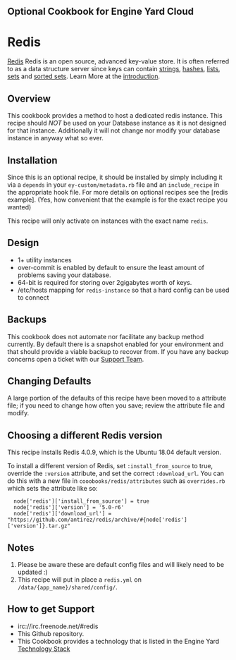 ## Optional Cookbook for Engine Yard Cloud

# Redis

[Redis][1] Redis is an open source, advanced key-value store. It is often referred to as a data structure server since keys can contain [strings][7], [hashes][6], [lists][5], [sets][4] and [sorted sets][3].  Learn More at the [introduction][7].

## Overview

This cookbook provides a method to host a dedicated redis instance.  This recipe should *NOT* be used on your Database instance as it is not designed for that instance.  Additionally it will not change nor modify your database instance in anyway what so ever.

## Installation

Since this is an optional recipe, it should be installed by simply including it via a `depends` in your `ey-custom/metadata.rb` file and an `include_recipe` in the appropriate hook file. For more details on optional recipes see the [redis example]. (Yes, how convenient that the example is for the exact recipe you wanted)

This recipe will only activate on instances with the exact name `redis`.

## Design

* 1+ utility instances
* over-commit is enabled by default to ensure the least amount of problems saving your database.
* 64-bit is required for storing over 2gigabytes worth of keys.
* /etc/hosts mapping for `redis-instance` so that a hard config can be used to connect

## Backups

This cookbook does not automate nor facilitate any backup method currently.  By default there is a snapshot enabled for your environment and that should provide a viable backup to recover from.  If you have any backup concerns open a ticket with our [Support Team][9].


## Changing Defaults

A large portion of the defaults of this recipe have been moved to a attribute file; if you need to change how often you save; review the attribute file and modify.

## Choosing a different Redis version

This recipe installs Redis 4.0.9, which is the Ubuntu 18.04 default version.

To install a different version of Redis, set `:install_from_source` to true,
override the `:version` attribute, and set the correct `:download_url`.
You can do this with a new file in `cooobooks/redis/attributes` such as `overrides.rb` which sets the attribute like so:

```
  node['redis']['install_from_source'] = true
  node['redis']['version'] = '5.0-r6'
  node['redis']['download_url'] = "https://github.com/antirez/redis/archive/#{node['redis']['version']}.tar.gz"
```

## Notes

1. Please be aware these are default config files and will likely need to be updated :)
2. This recipe will put in place a `redis.yml` on `/data/{app_name}/shared/config/`.

## How to get Support

* irc://irc.freenode.net/#redis
* This Github repository.
* This Cookbook provides a technology that is listed in the Engine Yard [Technology Stack][2]

[1]: http://redis.io/
[2]: http://www.engineyard.com/products/technology/stack
[3]: http://redis.io/topics/data-types#sorted-sets
[4]: http://redis.io/topics/data-types#sets
[5]: http://redis.io/topics/data-types#lists
[6]: http://redis.io/topics/data-types#hashes
[7]: http://redis.io/topics/data-types#strings
[8]: http://redis.io/topics/introduction
[9]: https://support.cloud.engineyard.com
